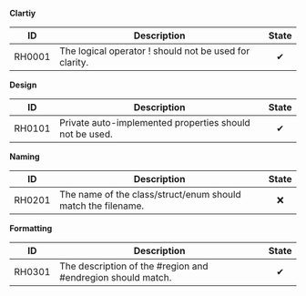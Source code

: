 ﻿**Clartiy**

| ID     | Description                                             | State    |
|--------|---------------------------------------------------------|:--------:|
| RH0001 | The logical operator ! should not be used for clarity.  | &#10004; |

**Design**

| ID     | Description                                             | State    |
|--------|---------------------------------------------------------|:--------:|
| RH0101 | Private auto-implemented properties should not be used. | &#10004; |

**Naming**

| ID     | Description                                                   | State    |
|--------|---------------------------------------------------------------|:--------:|
| RH0201 | The name of the class/struct/enum should match the filename.  | &#10060; |

**Formatting**

| ID     | Description                                                 | State    |
|--------|-------------------------------------------------------------|:--------:|
| RH0301 | The description of the #region and #endregion should match. | &#10004; |